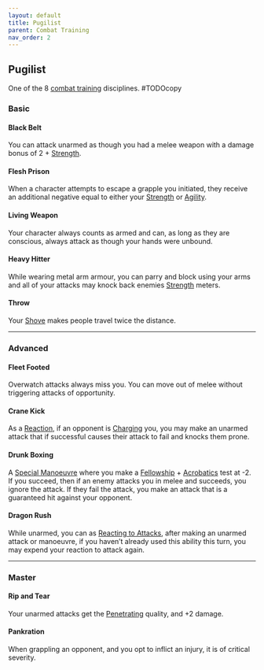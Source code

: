 ```yaml
---
layout: default
title: Pugilist
parent: Combat Training
nav_order: 2
---
```

## Pugilist
One of the 8 [combat training](Combat-Training) disciplines.
#TODOcopy 

### Basic

#### Black Belt
You can attack unarmed as though you had a melee weapon with a damage bonus of 2 + [Strength](Stats#Strength). 

#### Flesh Prison
When a character attempts to escape a grapple you initiated, they receive an additional negative equal to either your [Strength](Stats#Strength) or [Agility](Stats#Agility).

#### Living Weapon
Your character always counts as armed and can, as long as they are conscious, always attack as though your hands were unbound.

#### Heavy Hitter
While wearing metal arm armour, you can parry and block using your arms and all of your attacks may knock back enemies [Strength](Stats#Strength) meters.

#### Throw
Your [Shove](Combat#Shove) makes people travel twice the distance.

---
### Advanced

#### Fleet Footed
Overwatch attacks always miss you. You can move out of melee without triggering attacks of opportunity.

#### Crane Kick
As a [Reaction](Combat#Reacting%20to%20Attacks), if an opponent is [Charging](Combat#Charging) you, you may make an unarmed attack that if successful causes their attack to fail and knocks them prone.

#### Drunk Boxing
A [Special Manoeuvre](Combat#Special%20Manoeuvres) where you make a [Fellowship](Stats#Fellowship) + [Acrobatics](Acrobatics) test at -2. If you succeed, then if an enemy attacks you in melee and succeeds, you ignore the attack. If they fail the attack, you make an attack that is a guaranteed hit against your opponent.

#### Dragon Rush
While unarmed, you can as [Reacting to Attacks](Combat#Reacting%20to%20Attacks), after making an unarmed attack or manoeuvre, if you haven’t already used this ability this turn, you may expend your reaction to attack again.

---

### Master

#### Rip and Tear
Your unarmed attacks get the [Penetrating](Weapon-Traits#Penetrating) quality, and +2 damage.

#### Pankration
When grappling an opponent, and you opt to inflict an injury, it is of critical severity.